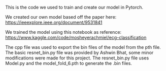 This is the code we used to train and create our model in Pytorch.

We created our own model based off the paper here: 
https://ieeexplore.ieee.org/document/9531841

We trained the model using this notebook as reference:
https://www.kaggle.com/code/mosheyerachmiel/ecg-classification

The cpp file was used to export the bin files of the model from the pth file. The basic resnet_bin.py file was provided by Ashwin Bhat, some minor modifications were made for this project. The resnet_bin.py file uses Model.py and the model_fold_6.pth to generate the .bin files.
